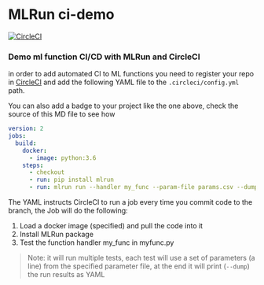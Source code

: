# MLRun ci-demo

[![CircleCI](https://circleci.com/gh/mlrun/ci-demo/tree/master.svg?style=svg)](https://circleci.com/gh/mlrun/ci-demo/tree/master)

### Demo ml function CI/CD with MLRun and CircleCI

in order to add automated CI to ML functions you need to register your repo in [CircleCI](https://circleci.com/) and add the following YAML file to the `.circleci/config.yml` path. 

You can also add a badge to your project like the one above, check the source of this MD file to see how

```yaml
version: 2
jobs:
  build:
    docker: 
      - image: python:3.6
    steps:
      - checkout
      - run: pip install mlrun
      - run: mlrun run --handler my_func --param-file params.csv --dump myfunc.py
```

The YAML instructs CircleCI to run a job every time you commit code to the branch, the Job will do the following:

1. Load a docker image (specified) and pull the code into it
2. Install MLRun package 
3. Test the function handler my_func in myfunc.py

> Note: it will run multiple tests, each test will use a set of parameters (a line) from the specified parameter file, at the end it will print (`--dump`) the run results as YAML
